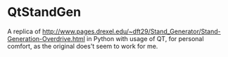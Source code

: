 # QtStandGen
A replica of http://www.pages.drexel.edu/~dft29/Stand_Generator/Stand-Generation-Overdrive.html in Python with usage of QT, for personal comfort, as the original does't seem to work for me.
